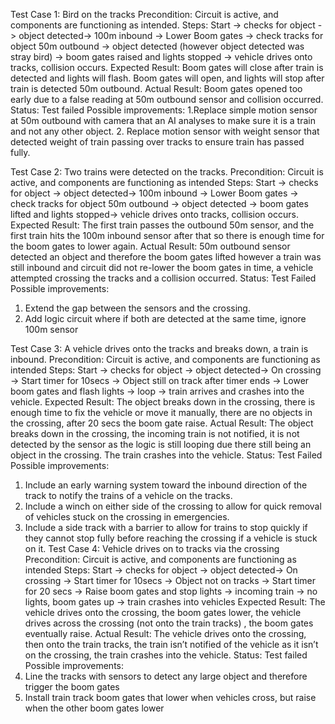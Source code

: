 Test Case 1: Bird on the tracks
Precondition: Circuit is active, and components are functioning as intended.
Steps: Start -> checks for object -> object detected-> 100m inbound -> Lower Boom gates -> check tracks for object 50m outbound -> object detected (however object detected was stray bird) -> boom gates raised and lights stopped -> vehicle drives onto tracks, collision occurs.
Expected Result: Boom gates will close after train is detected and lights will flash. Boom gates will open, and lights will stop after train is detected 50m outbound.
Actual Result: Boom gates opened too early due to a false reading at 50m outbound sensor and collision occurred.
Status: Test failed
Possible improvements:
1.Replace simple motion sensor at 50m outbound with camera that an AI analyses to make sure it is a train and not any other object. 
2. Replace motion sensor with weight sensor that detected weight of train passing over tracks to ensure train has passed fully.

Test Case 2: Two trains were detected on the tracks. 
Precondition: Circuit is active, and components are functioning as intended
Steps: Start -> checks for object -> object detected-> 100m inbound -> Lower Boom gates -> check tracks for object 50m outbound -> object detected -> boom gates lifted and lights stopped-> vehicle drives onto tracks, collision occurs.
Expected Result: The first train passes the outbound 50m sensor, and the first train hits the 100m inbound sensor after that so there is enough time for the boom gates to lower again.
Actual Result: 50m outbound sensor detected an object and therefore the boom gates lifted however a train was still inbound and circuit did not re-lower the boom gates in time, a vehicle attempted crossing the tracks and a collision occurred.
Status: Test Failed
Possible improvements:
1. Extend the gap between the sensors and the crossing. 
2. Add logic circuit where if both are detected at the same time, ignore 100m sensor 

Test Case 3: A vehicle drives onto the tracks and breaks down, a train is inbound.
Precondition: Circuit is active, and components are functioning as intended
Steps: Start -> checks for object -> object detected-> On crossing -> Start timer for 10secs -> Object still on track after timer ends -> Lower boom gates and flash lights -> loop -> train arrives and crashes into the vehicle.
Expected Result: The object breaks down in the crossing, there is enough time to fix the vehicle or move it manually, there are no objects in the crossing, after 20 secs the boom gate raise.
Actual Result: The object breaks down in the crossing, the incoming train is not notified, it is not detected by the sensor as the logic is still looping due there still being an object in the crossing. The train crashes into the vehicle.
Status: Test Failed
Possible improvements:
1. Include an early warning system toward the inbound direction of the track to notify the trains of a vehicle on the tracks.
2. Include a winch on either side of the crossing to allow for quick removal of vehicles stuck on the crossing in emergencies.
3. Include a side track with a barrier to allow for trains to stop quickly if they cannot stop fully before reaching the crossing if a vehicle is stuck on it.
Test Case 4: Vehicle drives on to tracks via the crossing 
Precondition: Circuit is active, and components are functioning as intended
Steps: Start -> checks for object -> object detected-> On crossing -> Start timer for 10secs -> Object not on tracks -> Start timer for 20 secs -> Raise boom gates and stop lights -> incoming train -> no lights, boom gates up -> train crashes into vehicles
Expected Result: The vehicle drives onto the crossing, the boom gates lower, the vehicle drives across the crossing (not onto the train tracks) , the boom gates eventually raise.
Actual Result: The vehicle drives onto the crossing, then onto the train tracks, the train isn’t notified of the vehicle as it isn’t on the crossing, the train crashes into the vehicle.
Status: Test failed
Possible improvements:
1. Line the tracks with sensors to detect any large object and therefore trigger the boom gates
2. Install train track boom gates that lower when vehicles cross, but raise when the other boom gates lower
